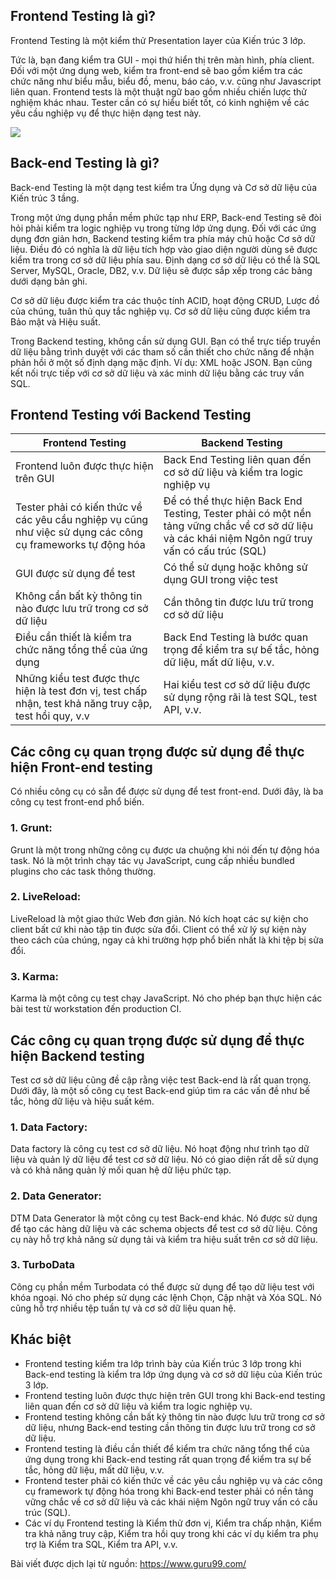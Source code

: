 ## Frontend Testing là gì?
Frontend Testing là một kiểm thử Presentation layer của Kiến trúc 3 lớp.

Tức là, bạn đang kiểm tra GUI - mọi thứ hiển thị trên màn hình, phía client. Đối với một ứng dụng web, kiểm tra front-end sẽ bao gồm kiểm tra các chức năng như biểu mẫu, biểu đồ, menu, báo cáo, v.v. cũng như Javascript liên quan. Frontend tests là một thuật ngữ bao gồm nhiều chiến lược thử nghiệm khác nhau. Tester cần có sự hiểu biết tốt, có kinh nghiệm về các yêu cầu nghiệp vụ để thực hiện dạng test này.

![](https://images.viblo.asia/2c8a47db-048c-4196-8c50-be02ab100923.png)

## Back-end Testing là gì?
Back-end Testing là một dạng test kiểm tra Ứng dụng và Cơ sở dữ liệu của Kiến trúc 3 tầng.

Trong một ứng dụng phần mềm phức tạp như ERP, Back-end Testing sẽ đòi hỏi phải kiểm tra logic nghiệp vụ trong từng lớp ứng dụng. Đối với các ứng dụng đơn giản hơn, Backend testing kiểm tra phía máy chủ hoặc Cơ sở dữ liệu. Điều đó có nghĩa là dữ liệu tích hợp vào giao diện người dùng sẽ được kiểm tra trong cơ sở dữ liệu phía sau. Định dạng cơ sở dữ liệu có thể là SQL Server, MySQL, Oracle, DB2, v.v. Dữ liệu sẽ được sắp xếp trong các bảng dưới dạng bản ghi.

Cơ sở dữ liệu được kiểm tra các thuộc tính ACID, hoạt động CRUD, Lược đồ của chúng, tuân thủ quy tắc nghiệp vụ. Cơ sở dữ liệu cũng được kiểm tra Bảo mật và Hiệu suất.

Trong Backend testing, không cần sử dụng GUI. Bạn có thể trực tiếp truyền dữ liệu bằng trình duyệt với các tham số cần thiết cho chức năng để nhận phản hồi ở một số định dạng mặc định. Ví dụ: XML hoặc JSON. Bạn cũng kết nối trực tiếp với cơ sở dữ liệu và xác minh dữ liệu bằng các truy vấn SQL.

## Frontend Testing với Backend Testing

| Frontend Testing | Backend Testing | 
| -------- | -------- |
| Frontend luôn được thực hiện trên GUI| Back End Testing liên quan đến cơ sở dữ liệu và kiểm tra logic nghiệp vụ| 
| Tester phải có kiến thức về các yêu cầu nghiệp vụ cũng như việc sử dụng các công cụ frameworks tự động hóa|Để có thể thực hiện Back End Testing, Tester phải có một nền tảng vững chắc về cơ sở dữ liệu và các khái niệm Ngôn ngữ truy vấn có cấu trúc (SQL)| 
| GUI được sử dụng để test | Có thể sử dụng hoặc không sử dụng GUI trong việc test| 
| Không cần bất kỳ thông tin nào được lưu trữ trong cơ sở dữ liệu| Cần thông tin được lưu trữ trong cơ sở dữ liệu     | 
| Điều cần thiết là kiểm tra chức năng tổng thể của ứng dụng| Back End Testing là bước quan trọng để kiểm tra sự bế tắc, hỏng dữ liệu, mất dữ liệu, v.v.     | 
| Những kiểu test được thực hiện là test đơn vị, test chấp nhận, test khả năng truy cập, test hồi quy, v.v| Hai kiểu test cơ sở dữ liệu được sử dụng rộng rãi là test SQL, test API, v.v.  | 

## Các công cụ quan trọng được sử dụng để thực hiện Front-end testing

Có nhiều công cụ có sẵn để được sử dụng để test front-end. Dưới đây, là ba công cụ test front-end phổ biến.
### 1. Grunt:

Grunt là một trong những công cụ được ưa chuộng khi nói đến tự động hóa task. Nó là một trình chạy tác vụ JavaScript, cung cấp nhiều bundled plugins cho các task thông thường.

### 2. LiveReload:

LiveReload là một giao thức Web đơn giản. Nó kích hoạt các sự kiện cho client bất cứ khi nào tập tin được sửa đổi. Client có thể xử lý sự kiện này theo cách của chúng, ngay cả khi trường hợp phổ biến nhất là khi tệp bị sửa đổi.

### 3. Karma:

Karma là một công cụ test chạy JavaScript. Nó cho phép bạn thực hiện các bài test từ workstation đến production  CI.

## Các công cụ quan trọng được sử dụng để thực hiện Backend testing
Test cơ sở dữ liệu cũng đề cập rằng việc test Back-end là rất quan trọng. Dưới đây, là một số công cụ test Back-end giúp tìm ra các vấn đề như bế tắc, hỏng dữ liệu và hiệu suất kém.

### 1. Data Factory:

Data factory là công cụ test cơ sở dữ liệu. Nó hoạt động như trình tạo dữ liệu và quản lý dữ liệu để test cơ sở dữ liệu. Nó có giao diện rất dễ sử dụng và có khả năng quản lý mối quan hệ dữ liệu phức tạp.

### 2. Data Generator:

DTM Data Generator là một công cụ test Back-end khác. Nó được sử dụng để tạo các hàng dữ liệu và các schema objects để test cơ sở dữ liệu. Công cụ này hỗ trợ khả năng sử dụng tải và kiểm tra hiệu suất trên cơ sở dữ liệu.

### 3. TurboData

Công cụ phần mềm Turbodata có thể được sử dụng để tạo dữ liệu test với khóa ngoại. Nó cho phép sử dụng các lệnh Chọn, Cập nhật và Xóa SQL. Nó cũng hỗ trợ nhiều tệp tuần tự và cơ sở dữ liệu quan hệ.

## Khác biệt
* Frontend testing kiểm tra lớp trình bày của Kiến trúc 3 lớp trong khi Back-end testing là kiểm tra lớp ứng dụng và cơ sở dữ liệu của Kiến trúc 3 lớp.
* Frontend testing luôn được thực hiện trên GUI trong khi  Back-end testing liên quan đến cơ sở dữ liệu và kiểm tra logic nghiệp vụ.
* Frontend testing không cần bất kỳ thông tin nào được lưu trữ trong cơ sở dữ liệu, nhưng  Back-end testing cần thông tin được lưu trữ trong cơ sở dữ liệu.
* Frontend testing là điều cần thiết để kiểm tra chức năng tổng thể của ứng dụng trong khi  Back-end testing rất quan trọng để kiểm tra sự bế tắc, hỏng dữ liệu, mất dữ liệu, v.v.
* Frontend tester phải có kiến thức về các yêu cầu nghiệp vụ và các công cụ framework tự động hóa trong khi Back-end tester phải có nền tảng vững chắc về cơ sở dữ liệu và các khái niệm Ngôn ngữ truy vấn có cấu trúc (SQL).
* Các ví dụ Frontend testing là Kiểm thử đơn vị, Kiểm tra chấp nhận, Kiểm tra khả năng truy cập, Kiểm tra hồi quy trong khi các ví dụ kiểm tra phụ trợ là Kiểm tra SQL, Kiểm tra API, v.v.


Bài viết được dịch lại từ nguồn: https://www.guru99.com/